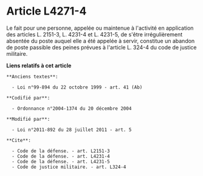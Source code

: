 # Article L4271-4

Le fait pour une personne, appelée ou maintenue à l'activité en application des articles L. 2151-3, L. 4231-4 et L. 4231-5,
de s'être irrégulièrement absentée du poste auquel elle a été appelée à servir, constitue un abandon de poste passible des
peines prévues à l'article L. 324-4 du code de justice militaire.

**Liens relatifs à cet article**

	**Anciens textes**:

	  - Loi n°99-894 du 22 octobre 1999 - art. 41 (Ab)

	**Codifié par**:

	  - Ordonnance n°2004-1374 du 20 décembre 2004

	**Modifié par**:

	  - Loi n°2011-892 du 28 juillet 2011 - art. 5

	**Cite**:

	  - Code de la défense. - art. L2151-3
	  - Code de la défense. - art. L4231-4
	  - Code de la défense. - art. L4231-5
	  - Code de justice militaire. - art. L324-4
